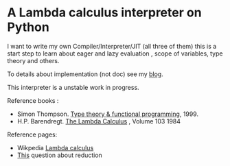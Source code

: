 # A Lambda calculus interpreter on Python

I want to write my own Compiler/Interpreter/JIT (all three of them) this is a start step to learn about eager and lazy evaluation , scope of variables, type theory and others.


To details about implementation (not doc) see my [blog](None).


This interpreter is a unstable work in progress.


Reference books : 

- Simon Thompson. [Type theory & functional programming](https://www.cs.kent.ac.uk/people/staff/sjt/TTFP/), 1999.
- H.P. Barendregt. [The Lambda Calculus](https://www.elsevier.com/books/the-lambda-calculus/barendregt/978-0-444-87508-2) , Volume 103 1984

Reference pages:

- Wikpedia [Lambda calculus](https://en.wikipedia.org/wiki/Lambda_calculus)
- [This](https://softwareengineering.stackexchange.com/questions/228722/redex-and-reduction-strategies) question about reduction


